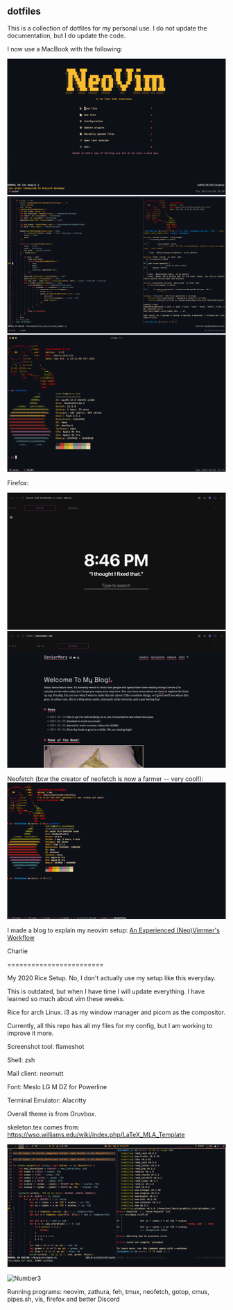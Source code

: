 ## dotfiles
This is a collection of dotfiles for my personal use. I do not update the documentation, but I do update the code.


I now use a MacBook with the following:

![Neovim](./images/two.png)
![Daily workflow](./images/one.png)
![MacBook setup](./images/macfetch.png)

Firefox:

![Homepage](images/homepage.png)
![My website](images/website.png)

Neofetch (btw the creator of neofetch is now a farmer -- very cool!):
![Neofetch](images/neofetch.png)

I made a blog to explain my neovim setup: [An Experienced (Neo)Vimmer's Workflow](https://seniormars.com/posts/neovim-workflow/)

Charlie

========================


My 2020 Rice Setup. No, I don't actually use my setup like this everyday.

This is outdated, but when I have time I will update everything. I have learned so much about vim these weeks.

Rice for arch Linux. i3 as my window manager and picom as the compositor.

Currently, all this repo has all my files for my config, but I am working to improve it more.

Screenshot tool: flameshot

Shell: zsh

Mail client: neomutt

Font: Meslo LG M DZ for Powerline

Terminal Emulator: Alacritty

Overall theme is from Gruvbox.

skeleton.tex comes from: https://wso.williams.edu/wiki/index.php/LaTeX_MLA_Template

![Current Vim Setup](./images/scrot-region-20210501-164757.png)

![Number3](https://imgur.com/VgUHRG0.png)

Running programs: neovim, zathura, feh, tmux, neofetch, gotop, cmus, pipes.sh, vis, firefox and better Discord
